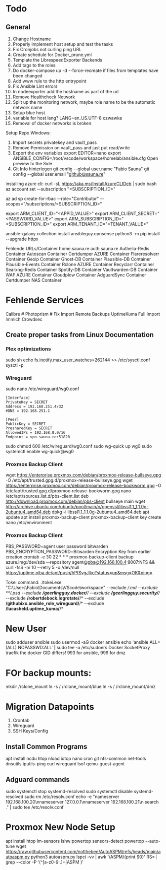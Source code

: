 # Todo
## General
1. Change Hostname
2. Properly implement host setup and test the tasks
3. Fix Cronjobs not curling ping URL
4. Create schedule for Docker_prune.yml
6. Template the LibrespeedExporter Backends
7. Add tags to the roles
8. Do docker-compose up -d --force-recreate if files from templates have been changed
10. Add www rule to the http entrypoint
11. Fix Ansible Lint errors
12. In nodeexporter add the hostname as part of the url
13. Remove Healthcheck Network
14. Split up the monitoring network, maybe role name to be the automatic network name
15. Setup blue host
16. variable for host lang? LANG=en_US.UTF-8 czwawka
17. Removal of docker networks is broken


Setup Repo Windows:
1. Import secrets privatekey and vault_pass
2. Remove Permission on vault_pass and just put read/write
3. Export the env variables
export EDITOR=nano
export ANSIBLE_CONFIG=/root/vscode/workspace/homelab/ansible.cfg
Open preview to the Side
4. Git Info hinterlegen
git config --global user.name "Fabio Sauna"
git config --global user.email "github@sauna.re"

installing azure cli:
curl -sL https://aka.ms/InstallAzureCLIDeb | sudo bash
az account set --subscription "<SUBSCRIPTION_ID>"

az ad sp create-for-rbac --role="Contributor" --scopes="/subscriptions/<SUBSCRIPTION_ID>"

 export ARM_CLIENT_ID="<APPID_VALUE>" 
 export ARM_CLIENT_SECRET="<PASSWORD_VALUE>" 
 export ARM_SUBSCRIPTION_ID="<SUBSCRIPTION_ID>"
 export ARM_TENANT_ID="<TENANT_VALUE>"

ansible-galaxy collection install ansibleguy.opnsense
python3 -m pip install --upgrade httpx

Fehlende URLs/Container
home.sauna.re
auth.sauna.re
Authelia-Redis Container
Autoscan Container
Certdumper AZURE Container
Flareresolverr Container
Geoip Container
Ghost-DB Container
Plausible-DB Container
Plausible-Events Container
Rclone AZURE Container
Recyclarr Container
Searxng-Redis Container
Spotify-DB Container
Vaultwarden-DB Container
WAF AZURE Container
Cloudplow Container
AdguardSync Container
Certdumper NAS Container

# Fehlende Services
Calibre #
Photoprism # Fix Import
Remote Backups
UptimeKuma Full Import
Immich
Crowdsec

## Create proper tasks from Linux Documentation

### Plex optimizations
sudo sh
echo  fs.inotify.max_user_watches=262144  >> /etc/sysctl.conf
sysctl -p

### Wireguard
sudo nano /etc/wireguard/wg0.conf

	[Interface]
	PrivateKey = SECRET
	Address = 192.168.251.4/32
	#DNS = 192.168.251.1

	[Peer]
	PublicKey = SECRET
	PresharedKey = SECRET
	AllowedIPs = 192.168.0.0/16
	Endpoint = vpn.sauna.re:51820

sudo chmod 600 /etc/wireguard/wg0.conf
sudo wg-quick up wg0
sudo systemctl enable wg-quick@wg0


### Proxmox Backup Client
wget https://enterprise.proxmox.com/debian/proxmox-release-bullseye.gpg -O /etc/apt/trusted.gpg.d/proxmox-release-bullseye.gpg
wget https://enterprise.proxmox.com/debian/proxmox-release-bookworm.gpg -O /etc/apt/trusted.gpg.d/proxmox-release-bookworm.gpg
nano /etc/apt/sources.list.d/pbs-client.list
deb http://download.proxmox.com/debian/pbs-client bullseye main
wget http://archive.ubuntu.com/ubuntu/pool/main/o/openssl/libssl1.1_1.1.0g-2ubuntu4_amd64.deb
dpkg -i libssl1.1_1.1.0g-2ubuntu4_amd64.deb
apt update
apt install proxmox-backup-client
proxmox-backup-client key create
 nano /etc/environment

### Proxmox Backup Client
PBS_PASSWORD=agent user password bitwarden
PBS_ENCRYPTION_PASSWORD=Bitwarden Encryption Key from earlier creation
crontab -e
	30 22 * * * proxmox-backup-client backup azure.img:/dev/sda --repository agent@pbs@192.168.100.4:8007:NFS && curl -fsS -m 10 --retry 5 -o /dev/null https://uptime.oiba.de/api/push/hPfSvgJlko?status=up&msg=OK&ping=

Tokei command:
.\tokei.exe "C:\Users\Fabio\Documents\VScode\workspace" --exclude **/*.md --exclude **/*.psd --exclude **/geerlingguy.docker/**/* --exclude **/geerlingguy.security/**/* --exclude **/robertdebock.logrotate/**/* --exclude **/githubixx.ansible_role_wireguard/**/* --exclude **/lucasheld.uptime_kuma/**/*


# New User
sudo adduser ansible
sudo usermod -aG docker ansible
echo 'ansible ALL=(ALL) NOPASSWD:ALL' | sudo tee -a /etc/sudoers
Docker SocketProxy traefik the docker GID differs! 993 for ansible, 999 for dmz



# FOr backup mounts:
mkdir /rclone_mount
ln -s / /rclone_mount/blue
ln -s / /rclone_mount/dmz


# Migration Datapoints
1. Crontab
2. Wireguard
3. SSH Keys/Config

## Install Common Programs
apt install ncdu htop nload iotop nano cron git nfs-common net-tools dnsutils iputils-ping curl wireguard lsof qemu-guest-agent

## Adguard commands
sudo systemctl stop systemd-resolved
sudo systemctl disable systemd-resolved
sudo rm /etc/resolv.conf
echo -e "nameserver 192.168.100.20\nnameserver 127.0.0.1\nnameserver 192.168.100.21\n search ." | sudo tee /etc/resolv.conf

# Proxmox New Node Setup
apt install htop lm-sensors lshw powertop
sensors-detect
powertop --auto-tune
wget https://raw.githubusercontent.com/notthebee/AutoASPM/refs/heads/main/autoaspm.py
python3 autoaspm.py
lspci -vv | awk '/ASPM/{print $0}' RS= | grep --color -P '(^[a-z0-9:.]+|ASPM )'